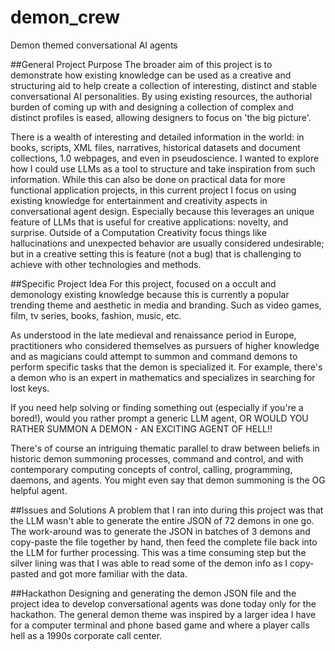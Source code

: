 # demon_crew
Demon themed conversational AI agents

##General Project Purpose
The broader aim of this project is to demonstrate how existing knowledge can be used as a creative and structuring aid to help create a collection of interesting, distinct and stable conversational AI personalities. By using existing resources, the authorial burden of coming up with and designing a collection of complex and distinct profiles is eased, allowing designers to focus on 'the big picture'.

There is a wealth of interesting and detailed information in the world: in books, scripts, XML files, narratives, historical datasets and document collections, 1.0 webpages, and even in pseudoscience. I wanted to explore how I could use LLMs as a tool to structure and take inspiration from such information. While this can also be done on practical data for more functional application projects, in this current project I focus on using existing knowledge for entertainment and creativity aspects in conversational agent design. Especially because this leverages an unique feature of LLMs that is useful for creative applications: novelty, and surprise. Outside of a Computation Creativity focus things like hallucinations and unexpected behavior are usually considered undesirable; but in a creative setting this is feature (not a bug) that is challenging to achieve with other technologies and methods.

##Specific Project Idea
For this project, focused on a occult and demonology existing knowledge because this is currently a popular trending theme and aesthetic in media and branding. Such as video games, film, tv series, books, fashion, music, etc.

As understood in the late medieval and renaissance period in Europe, practitioners who considered themselves as pursuers of higher knowledge and as magicians could attempt to summon and command demons to perform specific tasks that the demon is specialized it. For example, there's a demon who is an expert in mathematics and specializes in searching for lost keys.

If you need help solving or finding something out (especially if you're a bored!), would you rather prompt a generic LLM agent, OR WOULD YOU RATHER SUMMON A DEMON - AN EXCITING AGENT OF HELL!!

There's of course an intriguing thematic parallel to draw between beliefs in historic demon summoning processes, command and control, and with contemporary computing concepts of control, calling, programming, daemons, and agents. You might even say that demon summoning is the OG helpful agent.

##Issues and Solutions
A problem that I ran into during this project was that the LLM wasn't able to generate the entire JSON of 72 demons in one go. The work-around was to generate the JSON in batches of 3 demons and copy-paste the file together by hand, then feed the complete file back into the LLM for further processing. This was a time consuming step but the silver lining was that I was able to read some of the demon info as I copy-pasted and got more familiar with the data. 

##Hackathon
Designing and generating the demon JSON file and the project idea to develop conversational agents was done today only for the hackathon. 
The general demon theme was inspired by a larger idea I have for a computer terminal and phone based game and where a player calls hell as a 1990s corporate call center.
